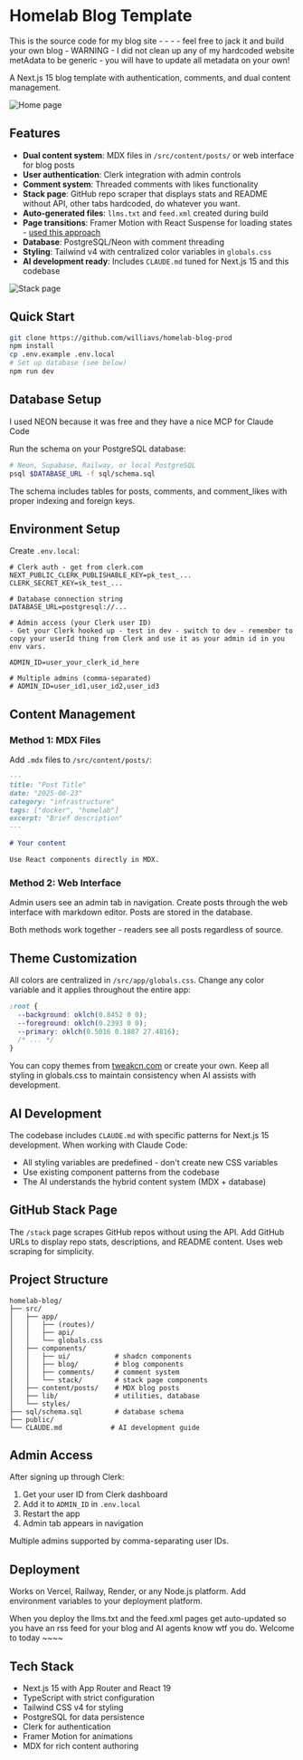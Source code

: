 # Homelab Blog Template

This is the source code for my blog site - - - - feel free to jack it and build your own blog - WARNING - I did not clean up any of my hardcoded website metAdata to be generic - you will have to update all metadata on your own! 

A Next.js 15 blog template with authentication, comments, and dual content management.

![Home page](home-page.png)

## Features

- **Dual content system**: MDX files in `/src/content/posts/` or web interface for blog posts
- **User authentication**: Clerk integration with admin controls
- **Comment system**: Threaded comments with likes functionality
- **Stack page**: GitHub repo scraper that displays stats and README without API, other tabs hardcoded, do whatever you want.
- **Auto-generated files**: `llms.txt` and `feed.xml` created during build
- **Page transitions**: Framer Motion with React Suspense for loading states - [used this approach](https://www.youtube.com/watch?v=7WXorRfTinY)
- **Database**: PostgreSQL/Neon with comment threading
- **Styling**: Tailwind v4 with centralized color variables in `globals.css`
- **AI development ready**: Includes `CLAUDE.md` tuned for Next.js 15 and this codebase

![Stack page](stack-page.png)

## Quick Start

```bash
git clone https://github.com/williavs/homelab-blog-prod
npm install
cp .env.example .env.local
# Set up database (see below)
npm run dev
```

## Database Setup

I used NEON because it was free and they have a nice MCP for Claude Code

Run the schema on your PostgreSQL database:

```bash
# Neon, Supabase, Railway, or local PostgreSQL
psql $DATABASE_URL -f sql/schema.sql
```

The schema includes tables for posts, comments, and comment_likes with proper indexing and foreign keys.

## Environment Setup

Create `.env.local`:

```env
# Clerk auth - get from clerk.com
NEXT_PUBLIC_CLERK_PUBLISHABLE_KEY=pk_test_...
CLERK_SECRET_KEY=sk_test_...

# Database connection string
DATABASE_URL=postgresql://...

# Admin access (your Clerk user ID)
- Get your Clerk hooked up - test in dev - switch to dev - remember to copy your userId thing from Clerk and use it as your admin id in you env vars.

ADMIN_ID=user_your_clerk_id_here

# Multiple admins (comma-separated)
# ADMIN_ID=user_id1,user_id2,user_id3
```

## Content Management

### Method 1: MDX Files

Add `.mdx` files to `/src/content/posts/`:

```markdown
---
title: "Post Title"
date: "2025-08-23"
category: "infrastructure"
tags: ["docker", "homelab"]
excerpt: "Brief description"
---

# Your content

Use React components directly in MDX.
```

### Method 2: Web Interface

Admin users see an admin tab in navigation. Create posts through the web interface with markdown editor. Posts are stored in the database.

Both methods work together - readers see all posts regardless of source.

## Theme Customization

All colors are centralized in `/src/app/globals.css`. Change any color variable and it applies throughout the entire app:

```css
:root {
  --background: oklch(0.8452 0 0);
  --foreground: oklch(0.2393 0 0);
  --primary: oklch(0.5016 0.1887 27.4816);
  /* ... */
}
```

You can copy themes from [tweakcn.com](https://tweakcn.com) or create your own. Keep all styling in globals.css to maintain consistency when AI assists with development.

## AI Development

The codebase includes `CLAUDE.md` with specific patterns for Next.js 15 development. When working with Claude Code:

- All styling variables are predefined - don't create new CSS variables
- Use existing component patterns from the codebase
- The AI understands the hybrid content system (MDX + database)

## GitHub Stack Page

The `/stack` page scrapes GitHub repos without using the API. Add GitHub URLs to display repo stats, descriptions, and README content. Uses web scraping for simplicity.

## Project Structure

```
homelab-blog/
├── src/
│   ├── app/
│   │   ├── (routes)/
│   │   ├── api/
│   │   └── globals.css
│   ├── components/
│   │   ├── ui/           # shadcn components
│   │   ├── blog/         # blog components  
│   │   ├── comments/     # comment system
│   │   └── stack/        # stack page components
│   ├── content/posts/    # MDX blog posts
│   ├── lib/              # utilities, database
│   └── styles/
├── sql/schema.sql        # database schema
├── public/
└── CLAUDE.md            # AI development guide
```

## Admin Access

After signing up through Clerk:
1. Get your user ID from Clerk dashboard
2. Add it to `ADMIN_ID` in `.env.local`
3. Restart the app
4. Admin tab appears in navigation

Multiple admins supported by comma-separating user IDs.

## Deployment

Works on Vercel, Railway, Render, or any Node.js platform. Add environment variables to your deployment platform.

When you deploy the llms.txt and the feed.xml pages get auto-updated so you have an rss feed for your blog and AI agents know wtf you do. Welcome to today ~~~~

## Tech Stack

- Next.js 15 with App Router and React 19
- TypeScript with strict configuration
- Tailwind CSS v4 for styling
- PostgreSQL for data persistence
- Clerk for authentication
- Framer Motion for animations
- MDX for rich content authoring
